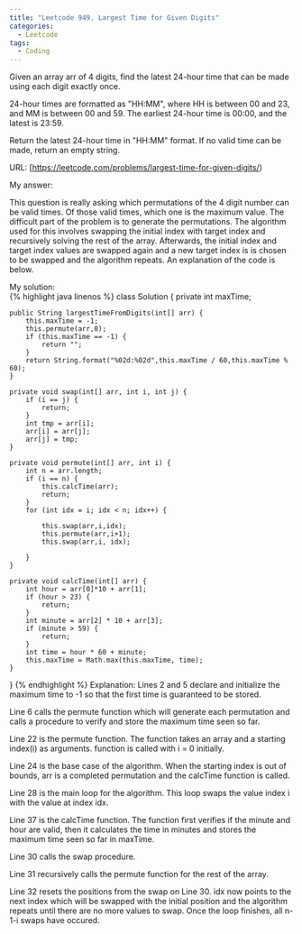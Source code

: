 ```yaml
---
title: "Leetcode 949. Largest Time for Given Digits"
categories:
  - Leetcode
tags:
  - Coding
---
```

Given an array arr of 4 digits, find the latest 24-hour time that can be made using each digit exactly once.

24-hour times are formatted as "HH:MM", where HH is between 00 and 23, and MM is between 00 and 59. The earliest 24-hour time is 00:00, and the latest is 23:59.

Return the latest 24-hour time in "HH:MM" format.  If no valid time can be made, return an empty string.

URL: [https://leetcode.com/problems/largest-time-for-given-digits/)

My answer: 

This question is really asking which permutations of the 4 digit number can be valid times. Of those valid times, which one is the maximum value. The difficult part of the problem is to generate the permutations. The algorithm used for this involves swapping the initial index with target index and recursively solving the rest of the array. Afterwards, the initial index and target index values are swapped again and a new target index is is chosen to be swapped and the algorithm repeats. An explanation of the code is below.

My solution:  
{% highlight java linenos %}
class Solution {
    private int maxTime;
    
    public String largestTimeFromDigits(int[] arr) {
        this.maxTime = -1;
        this.permute(arr,0);
        if (this.maxTime == -1) {
            return "";
        }
        return String.format("%02d:%02d",this.maxTime / 60,this.maxTime % 60);
    }
    
    private void swap(int[] arr, int i, int j) {
        if (i == j) {
            return;
        }
        int tmp = arr[i];
        arr[i] = arr[j];
        arr[j] = tmp;
    }
    
    private void permute(int[] arr, int i) {
        int n = arr.length;
        if (i == n) {
            this.calcTime(arr);
            return;
        }
        for (int idx = i; idx < n; idx++) {
            
            this.swap(arr,i,idx);
            this.permute(arr,i+1);
            this.swap(arr,i, idx);
            
        }
    }
    
    private void calcTime(int[] arr) {
        int hour = arr[0]*10 + arr[1];
        if (hour > 23) {
            return;
        }
        int minute = arr[2] * 10 + arr[3];
        if (minute > 59) {
            return;
        }
        int time = hour * 60 + minute;
        this.maxTime = Math.max(this.maxTime, time);
    }
}
{% endhighlight %}
Explanation: 
Lines 2 and 5 declare and initialize the maximum time to -1 so that the first time is guaranteed to be stored.

Line 6 calls the permute function which will generate each permutation and calls a procedure to verify and store the maximum time seen so far.

Line 22 is the permute function. The function takes an array and a starting index(i) as arguments. function is called with i = 0 initially.

Line 24 is the base case of the algorithm. When the starting index is out of bounds, arr is a completed permutation and the calcTime function is called.

Line 28 is the main loop for the algorithm. This loop swaps the value index i with the value at index idx.

Line 37 is the calcTime function. The function first verifies if the minute and hour are valid, then it calculates the time in minutes and stores the maximum time seen so far in maxTime.

Line 30 calls the swap procedure.

Line 31 recursively calls the permute function for the rest of the array.

Line 32 resets the positions from the swap on Line 30. idx now points to the next index which will be swapped with the initial position and the algorithm repeats until there are no more values to swap. Once the loop finishes, all n-1-i swaps have occured.